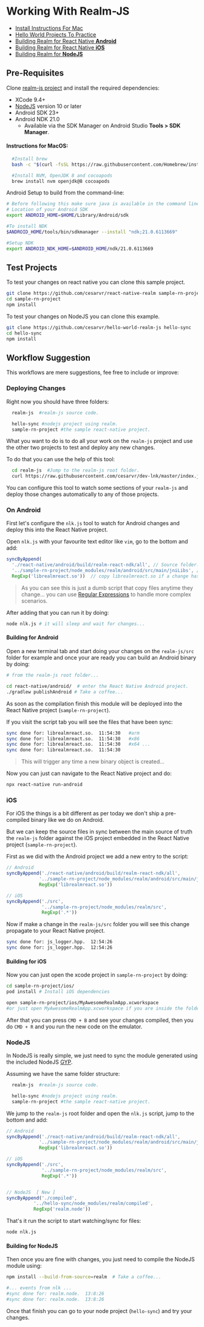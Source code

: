 # Working With Realm-JS


<!--ts-->
  * [Install Instructions For Mac](#instructions-for-macos)
  * [Hello World Projects To Practice](#test-projects)
  * [Building Realm for React Native **Android**](#building-for-android)
  * [Building Realm for React Native **iOS**](#ios)
  * [Building Realm for **NodeJS**](#building-for-nodejs)

<!--te-->


## Pre-Requisites

Clone [realm-js project](https://github.com/realm/realm-js) and install the required dependencies:

* XCode 9.4+
* [NodeJS](https://nodejs.org/en/) version 10 or later
* Android SDK 23+
* Android NDK 21.0
  - Available via the SDK Manager on Android Studio **Tools > SDK Manager**.

#### Instructions for MacOS:

```sh
  #Install brew
  bash -c "$(curl -fsSL https://raw.githubusercontent.com/Homebrew/install/master/install.sh)"

  #Install NVM, OpenJDK 8 and cocoapods
  brew install nvm openjdk@8 cocoapods
```

Android Setup to build from the command-line:

```sh
# Before following this make sure java is available in the command line.
# Location of your Android SDK
export ANDROID_HOME=$HOME/Library/Android/sdk

#To install NDK
$ANDROID_HOME/tools/bin/sdkmanager --install "ndk;21.0.6113669"

#Setup NDK
export ANDROID_NDK_HOME=$ANDROID_HOME/ndk/21.0.6113669
  ```


## Test Projects

To test your changes on react native you can clone this sample project.

```sh
git clone https://github.com/cesarvr/react-native-realm sample-rn-project
cd sample-rn-project
npm install
```

To test your changes on NodeJS you can clone this example.

```sh
git clone https://github.com/cesarvr/hello-world-realm-js hello-sync
cd hello-sync
npm install
```

## Workflow Suggestion

This workflows are mere suggestions, fee free to include or improve:

### Deploying Changes

Right now you should have three folders:

```sh
  realm-js  #realm-js source code.

  hello-sync #nodejs project using realm.
  sample-rn-project #the sample react-native project.
```

What you want to do is to do all your work on the ```realm-js``` project and use the other two projects to test and deploy any new changes.

To do that you can use the help of this tool:

```sh
  cd realm-js  #Jump to the realm-js root folder.
  curl https://raw.githubusercontent.com/cesarvr/dev-lnk/master/index.js -o nlk.js #Download the file in there.
```

You can configure this tool to watch some sections of your ``realm-js`` and deploy those changes automatically to any of those projects.

### On Android


First let's configure the ```nlk.js``` tool to watch for Android changes and deploy this into the React Native project.

Open ```nlk.js``` with your favourite text editor like ``vim``, go to the bottom and add:

```js
syncByAppend(
  './react-native/android/build/realm-react-ndk/all', // Source folder...
  '../sample-rn-project/node_modules/realm/android/src/main/jniLibs', // Target folder...
  RegExp('librealmreact.so'))  // copy librealmreact.so if a change has been detected...
```
> As you can see this is just a dumb script that copy files anytime they change... you can use [Regular Expressions](https://developer.mozilla.org/en-US/docs/Web/JavaScript/Guide/Regular_Expressions) to handle more complex scenarios.


After adding that you can run it by doing:

```sh
node nlk.js # it will sleep and wait for changes...
```

#### Building for Android

Open a new terminal tab and start doing your changes on the ``realm-js/src`` folder for example and once your are ready you can build an Android binary by doing:


```sh
# from the realm-js root folder...

cd react-native/android/  # enter the React Native Android project.
./gradlew publishAndroid # Take a coffee...
```

As soon as the compilation finish this module will be deployed into the React Native project (``sample-rn-project``).


If you visit the script tab you will see the files that have been sync:

```sh
sync done for: librealmreact.so.  11:54:30   #arm
sync done for: librealmreact.so.  11:54:30   #x86
sync done for: librealmreact.so.  11:54:30   #x64 ...
sync done for: librealmreact.so.  11:54:30

```
> This will trigger any time a new binary object is created...


Now you can just can navigate to the React Native project and do:

```sh
npx react-native run-android
```



### iOS

For iOS the things is a bit different as per today we don't ship a pre-compiled binary like we do on Android.

But we can keep the source files in sync between the main source of truth the ``realm-js`` folder against the iOS project embedded in the React Native project (```sample-rn-project```).

First as we did with the Android project we add a new entry to the script:

```js
// Android
syncByAppend('./react-native/android/build/realm-react-ndk/all',
            '../sample-rn-project/node_modules/realm/android/src/main/jniLibs',
            RegExp('librealmreact.so'))

// iOS
syncByAppend('./src',
             '../sample-rn-project/node_modules/realm/src',
             RegExp('.*'))    
```

Now if make a change in the ```realm-js/src``` folder you will see this change propagate to your React Native project.

```sh
sync done for: js_logger.hpp.  12:54:26
sync done for: js_logger.hpp.  12:54:26
```

#### Building for iOS

Now you can just open the xcode project in ```sample-rn-project``` by doing:

```sh
cd sample-rn-project/ios/ 
pod install # Install iOS dependencies

open sample-rn-project/ios/MyAwesomeRealmApp.xcworkspace 
#or just open MyAwesomeRealmApp.xcworkspace if you are inside the folder
```

After that you can press ```CMD + B``` and see your changes compiled, then you do ```CMD + R``` and you run the new code on the emulator.


### NodeJS

In NodeJS is really simple, we just need to sync the module generated using the included NodeJS [GYP](https://gyp.gsrc.io/).

Assuming we have the same folder structure:


```sh
  realm-js  #realm-js source code.

  hello-sync #nodejs project using realm.
  sample-rn-project #the sample react-native project.
```

We jump to the ``realm-js`` root folder and open the ```nlk.js``` script, jump to the bottom and add:

```js
// Android
syncByAppend('./react-native/android/build/realm-react-ndk/all',
            '../sample-rn-project/node_modules/realm/android/src/main/jniLibs',
            RegExp('librealmreact.so'))

// iOS
syncByAppend('./src',
             '../sample-rn-project/node_modules/realm/src',
             RegExp('.*'))    


// NodeJS  [ New ]
syncByAppend('./compiled',
          '../hello-sync/node_modules/realm/compiled',
          RegExp('realm.node'))

```

That's it run the script to start watching/sync for files:

```sh
node nlk.js
```

#### Building for NodeJS

Then once you are fine with changes, you just need to compile the NodeJS module using:

```sh
npm install --build-from-source=realm  # Take a coffee...

#... events from nlk ...
#sync done for: realm.node.  13:8:26
#sync done for: realm.node.  13:8:26

```

Once that finish you can go to your node project (``hello-sync``) and try your changes.
